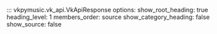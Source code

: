 ::: vkpymusic.vk_api.VkApiResponse
    options:
        show_root_heading: true
        heading_level: 1
        members_order: source
        show_category_heading: false
        show_source: false